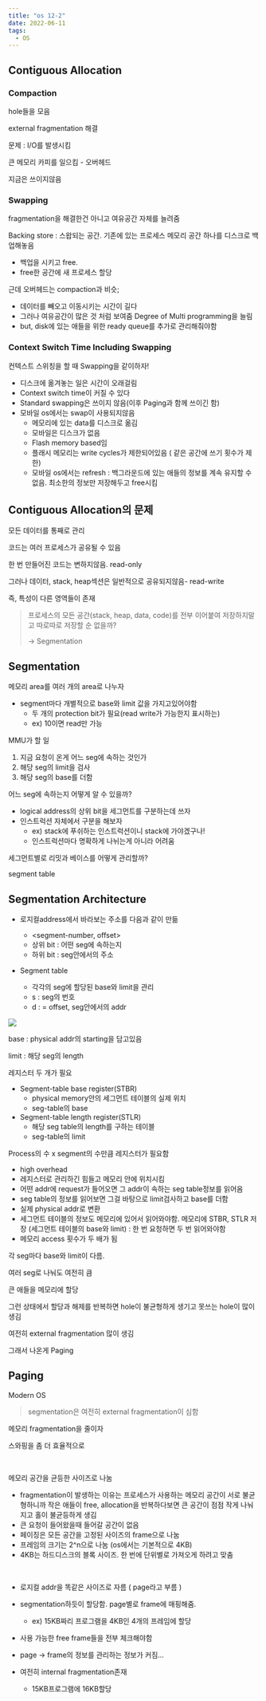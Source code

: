 ```yaml
---
title: "os 12-2"
date: 2022-06-11
tags:
  - OS
---
```


## Contiguous Allocation

### Compaction

hole들을 모음

external fragmentation 해결

문제 : I/O를 발생시킴

큰 메모리 카피를 일으킴 - 오버헤드

지금은 쓰이지않음

### Swapping

fragmentation을 해결한건 아니고 여유공간 자체를 늘려줌

Backing store : 스왑되는 공간. 기존에 있는 프로세스 메모리 공간 하나를 디스크로 백업해놓음

- 백업을 시키고 free.
- free한 공간에 새 프로세스 할당

근데 오버헤드는 compaction과 비슷;

- 데이터를 빼오고 이동시키는 시간이 길다
- 그러나 여유공간이 많은 것 처럼 보여줌 Degree of Multi programming을 늘림
- but, disk에 있는 애들을 위한 ready queue를 추가로 관리해줘야함

### Context Switch Time Including Swapping

컨텍스트 스위칭을 할 때 Swapping을 같이하자!

- 디스크에 옮겨놓는 일은 시간이 오래걸림
- Context switch time이 커질 수 있다
- Standard swapping은 쓰이지 않음(이후 Paging과 함께 쓰이긴 함)
- 모바일 os에서는 swap이 사용되지않음
  - 메모리에 있는 data를 디스크로 옮김
  - 모바일은 디스크가 없음
  - Flash memory based임
  - 플래시 메모리는 write cycles가 제한되어있음 ( 같은 공간에 쓰기 횟수가 제한)
  - 모바일 os에서는 refresh : 백그라운드에 있는 애들의 정보를 계속 유지할 수 없음. 최소한의 정보만 저장해두고 free시킴

## Contiguous Allocation의 문제

모든 데이터를 통째로 관리

코드는 여러 프로세스가 공유될 수 있음

한 번 만들어진 코드는 변하지않음. read-only

그러나 데이터, stack, heap섹션은 일반적으로 공유되지않음- read-write

즉, 특성이 다른 영역들이 존재

> 프로세스의 모든 공간(stack, heap, data, code)를 전부 이어붙여 저장하지말고 따로따로 저장할 순 없을까?
>
> -> Segmentation



## Segmentation

메모리 area를 여러 개의 area로 나누자

- segment마다 개별적으로 base와 limit 값을 가지고있어야함
  - 두 개의 protection bit가 필요(read write가 가능한지 표시하는)
  - ex) 10이면 read만 가능

MMU가 할 일

1. 지금 요청이 온게 어느 seg에 속하는 것인가
2. 해당 seg의 limit을 검사
3. 해당 seg의 base를 더함

어느 seg에 속하는지 어떻게 알 수 있을까?

- logical address의 상위 bit을 세그먼트를 구분하는데 쓰자
- 인스트럭션 자체에서 구분을 해보자
  - ex) stack에 푸쉬하는 인스트럭션이니 stack에 가야겠구나!
  - 인스트럭션마다 명확하게 나뉘는게 아니라 어려움

세그먼트별로 리밋과 베이스를 어떻게 관리할까?

segment table

## Segmentation Architecture

- 로지컬address에서 바라보는 주소를 다음과 같이 만듦

  - <segment-number, offset>
  - 상위 bit : 어떤 seg에 속하는지
  - 하위 bit : seg안에서의 주소

- Segment table

  - 각각의 seg에 할당된 base와 limit을 관리
  - s : seg의 번호
  - d : = offset, seg안에서의 addr

![](../../../../../../inha-image/segtable.png)

base : physical addr의 starting을 담고있음

limit : 해당 seg의 length

레지스터 두 개가 필요

- Segment-table base register(STBR)
  - physical memory안의 세그먼트 테이블의 실제 위치
  - seg-table의 base
- Segment-table length register(STLR)
  - 해당 seg table의 length를 구하는 테이블
  - seg-table의 limit

Process의 수 x segment의 수만큼 레지스터가 필요함

- high overhead
- 레지스터로 관리하긴 힘들고 메모리 안에 위치시킴
- 어떤 addr에 request가 들어오면 그 addr이 속하는 seg table정보를 읽어옴
- seg table의 정보를 읽어보면 그걸 바탕으로 limit검사하고 base를 더함
- 실제 physical addr로 변환
- 세그먼트 테이블의 정보도 메모리에 있어서 읽어와야함. 메모리에 STBR, STLR 저장 (세그먼트 테이블의 base와 limit) : 한 번 요청하면 두 번 읽어와야함
- 메모리 access 횟수가 두 배가 됨

각 seg마다 base와 limit이 다름.

여러 seg로 나눠도 여전히 큼

큰 애들을 메모리에 할당

그런 상태에서 할당과 해제를 반복하면 hole이 불균형하게 생기고 못쓰는 hole이 많이 생김

여전히 external fragmentation 많이 생김

그래서 나온게 Paging

## Paging

Modern OS

> segmentation은 여전히 external fragmentation이 심함

메모리 fragmentation을 줄이자

스와핑을 좀 더 효율적으로

<br/>

메모리 공간을 균등한 사이즈로 나눔

- fragmentation이 발생하는 이유는 프로세스가 사용하는 메모리 공간이 서로 불균형하니까 작은 애들이 free, allocation을 반복하다보면 큰 공간이 점점 작게 나눠지고 홀이 불균등하게 생김
- 큰 요청이 들어왔을때 들어갈 공간이 없음
- 페이징은 모든 공간을 고정된 사이즈의 frame으로 나눔
- 프레임의 크기는 2^n으로 나눔 (os에서는 기본적으로 4KB)
- 4KB는 하드디스크의 블록 사이즈. 한 번에 단위별로 가져오게 하려고 맞춤

<br/>

- 로지컬 addr을 똑같은 사이즈로 자름 ( page라고 부름 )
- segmentation하듯이 할당함. page별로 frame에 매핑해줌.

  - ex) 15KB짜리 프로그램을 4KB인 4개의 프레임에 할당

- 사용 가능한 free frame들을 전부 체크해야함
- page -> frame의 정보를 관리하는 정보가 커짐...
- 여전히 internal fragmentation존재
  - 15KB프로그램에 16KB할당
